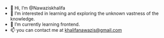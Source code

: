- 👋 Hi, I’m @Nawaziskhalifa
- 👀 I’m interested in learning and exploring the unknown vastness of the knowledge.
- 🌱 I’m currently learning frontend.
- 📫 you can contact me at khalifanawazis@gmail.com

<!---
Nawaziskhalifa/Nawaziskhalifa is a ✨ special ✨ repository because its `README.md` (this file) appears on your GitHub profile.
You can click the Preview link to take a look at your changes.
--->
